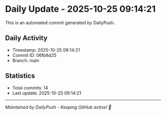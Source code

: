 # Daily Update - 2025-10-25 09:14:21

This is an automated commit generated by DailyPush.

## Daily Activity
- Timestamp: 2025-10-25 09:14:21
- Commit ID: 06fb8d25
- Branch: main

## Statistics
- Total commits: 14
- Last update: 2025-10-25 09:14:21

---
*Maintained by DailyPush - Keeping GitHub active! 🚀*
